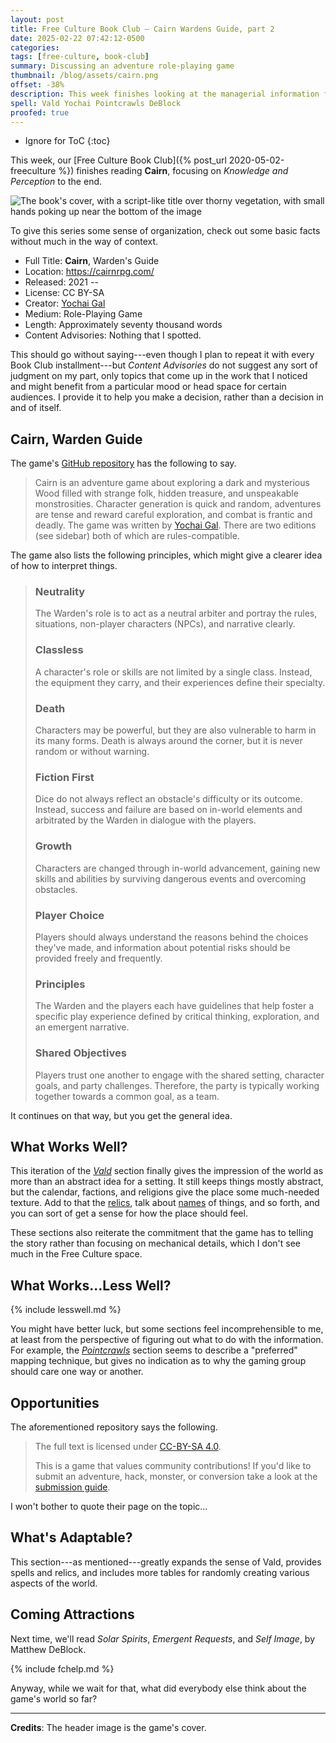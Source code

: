 ```yaml
---
layout: post
title: Free Culture Book Club — Cairn Wardens Guide, part 2
date: 2025-02-22 07:42:12-0500
categories:
tags: [free-culture, book-club]
summary: Discussing an adventure role-playing game
thumbnail: /blog/assets/cairn.png
offset: -38%
description: This week finishes looking at the managerial information for a role-playing game set in the fictional world of Vald.
spell: Vald Yochai Pointcrawls DeBlock
proofed: true
---
```


* Ignore for ToC
{:toc}

This week, our [Free Culture Book Club]({% post_url 2020-05-02-freeculture %}) finishes reading **Cairn**, focusing on *Knowledge and Perception* to the end.

![The book's cover, with a script-like title over thorny vegetation, with small hands poking up near the bottom of the image](/blog/assets/cairn.png "Not the most exciting beginning, but we'll see...")

To give this series some sense of organization, check out some basic facts without much in the way of context.

 * Full Title:  **Cairn**, Warden's Guide
 * Location:  <https://cairnrpg.com/>
 * Released:  2021 --
 * License:  CC BY-SA
 * Creator:  [Yochai Gal](https://newschoolrevolution.com)
 * Medium:  Role-Playing Game
 * Length:  Approximately seventy thousand words
 * Content Advisories:  Nothing that I spotted.

This should go without saying---even though I plan to repeat it with every Book Club installment---but *Content Advisories* do not suggest any sort of judgment on my part, only topics that come up in the work that I noticed and might benefit from a particular mood or head space for certain audiences.  I provide it to help you make a decision, rather than a decision in and of itself.

## Cairn, Warden Guide

The game's [GitHub repository](https://github.com/yochaigal/cairn) has the following to say.

 > Cairn is an adventure game about exploring a dark and mysterious Wood filled with strange folk, hidden treasure, and unspeakable monstrosities. Character generation is quick and random, adventures are tense and reward careful exploration, and combat is frantic and deadly. The game was written by [Yochai Gal](https://newschoolrevolution.com). There are two editions (see sidebar) both of which are rules-compatible.

The game also lists the following principles, which might give a clearer idea of how to interpret things.

 > ### Neutrality
 >
 > The Warden's role is to act as a neutral arbiter and portray the rules, situations, non-player characters (NPCs), and narrative clearly.
 >
 > ### Classless
 >
 > A character's role or skills are not limited by a single class. Instead, the equipment they carry, and their experiences define their specialty.
 >
 > ### Death
 >
 > Characters may be powerful, but they are also vulnerable to harm in its many forms. Death is always around the corner, but it is never random or without warning.
 >
 > ### Fiction First
 >
 > Dice do not always reflect an obstacle's difficulty or its outcome. Instead, success and failure are based on in-world elements and arbitrated by the Warden in dialogue with the players.
 >
 > ### Growth
 >
 > Characters are changed through in-world advancement, gaining new skills and abilities by surviving dangerous events and overcoming obstacles.
 >
 > ### Player Choice
 >
 > Players should always understand the reasons behind the choices they've made, and information about potential risks should be provided freely and frequently.
 >
 > ### Principles
 >
 > The Warden and the players each have guidelines that help foster a specific play experience defined by critical thinking, exploration, and an emergent narrative.
 >
 > ### Shared Objectives
 >
 > Players trust one another to engage with the shared setting, character goals, and party challenges. Therefore, the party is typically working together towards a common goal, as a team.

It continues on that way, but you get the general idea.

## What Works Well?

This iteration of the [*Vald*](https://cairnrpg.com/second-edition/wardens-guide/vald/) section finally gives the impression of the world as more than an abstract idea for a setting.  It still keeps things mostly abstract, but the calendar, factions, and religions give the place some much-needed texture.  Add to that the [relics](https://cairnrpg.com/second-edition/wardens-guide/reliquary/), talk about [names](https://cairnrpg.com/second-edition/wardens-guide/naming-procedures/) of things, and so forth, and you can sort of get a sense for how the place should feel.

These sections also reiterate the commitment that the game has to telling the story rather than focusing on mechanical details, which I don't see much in the Free Culture space.

## What Works...Less Well?

{% include lesswell.md %}

You might have better luck, but some sections feel incomprehensible to me, at least from the perspective of figuring out what to do with the information.  For example, the [*Pointcrawls*](https://cairnrpg.com/second-edition/wardens-guide/pointcrawls/) section seems to describe a "preferred" mapping technique, but gives no indication as to why the gaming group should care one way or another.

## Opportunities

The aforementioned repository says the following.

 > The full text is licensed under [CC-BY-SA 4.0](https://creativecommons.org/licenses/by-sa/4.0/).
 >
 > This is a game that values community contributions! If you'd like to submit an adventure, hack, monster, or conversion take a look at the [submission guide](https://cairnrpg.com/submissions/submission-guide/).

I won't bother to quote their page on the topic...

## What's Adaptable?

This section---as mentioned---greatly expands the sense of Vald, provides spells and relics, and includes more tables for randomly creating various aspects of the world.

## Coming Attractions

Next time, we'll read *Solar Spirits*, *Emergent Requests*, and *Self Image*, by Matthew DeBlock.

{% include fchelp.md %}

Anyway, while we wait for that, what did everybody else think about the game's world so far?

* * *

**Credits**:  The header image is the game's cover.
